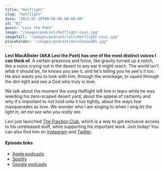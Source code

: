 ```yaml
---
title: "Halflight"
slug: "halflight"
date: "2023-01-10T00:00:00.00-08:00"
id: "02"
guest: "Levi the Poet"
image: "/images/podcast/Halflight-Levi.jpg"
imageTall: "/images/podcast/tall/Halflight-Levi.jpg"
placeholder: "/images/podcast/Unreleased01.jpg"
---
```


**Levi MacAllister (AKA Levi the Poet) has one of the most distinct voices I can think of.** A certain presence and force, like gravity turned up a notch, like a voice crying out in the desert to any ear it might reach. The world isn't what it should be, he knows you see it, and he's telling you he see's it too. He also wants you to look with him, through the wreckage, to squint through the dim light and see a God who truly is love.

We talk about the moment the song Halflight left him in tears while he was weeding his zero-scaped desert yard, about the appeal of certainty and why it's important to not hold onto it too tightly, about the ways fear masquerades as love. We wonder who I am singing to when I sing _let the light in, let me see who you really are._

Levi just launched [The Fraction Club](https://www.levithepoet.net/fraction), which is a way to get exclusive access to his unreleased stuff, while supporting his important work. Join today! You can also find him on [Instagram](https://www.instagram.com/levithepoet/) and [Twitter](https://twitter.com/levithepoet).

#### Episode links

- [Apple podcasts]()
- [Spotify]()
- [Google podcasts]()
